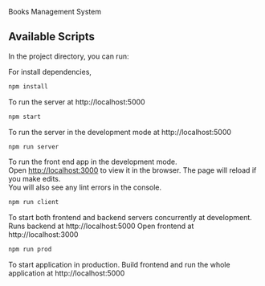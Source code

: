 Books Management System

## Available Scripts

In the project directory, you can run:

For install dependencies,

```js
npm install
```

To run the server at http://localhost:5000

```js
npm start
```

To run the server in the development mode at http://localhost:5000

```js
npm run server
```

To run the front end app in the development mode.<br />
Open [http://localhost:3000](http://localhost:3000) to view it in the browser.
The page will reload if you make edits.<br />
You will also see any lint errors in the console.

```js
npm run client
```

To start both frontend and backend servers concurrently at development.
Runs backend at http://localhost:5000
Open frontend at http://localhost:3000

```js
npm run prod
```

To start application in production.
Build frontend and run the whole application at http://localhost:5000
